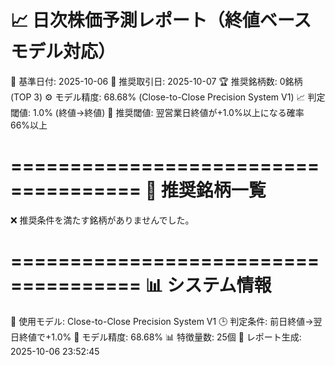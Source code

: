 📈 日次株価予測レポート（終値ベースモデル対応）
=====================================

📅 基準日付: 2025-10-06
📅 推奨取引日: 2025-10-07
🏆 推奨銘柄数: 0銘柄 (TOP 3)
⚙️ モデル精度: 68.68% (Close-to-Close Precision System V1)
📈 判定閾値: 1.0% (終値→終値)
🎯 推奨閾値: 翌営業日終値が+1.0%以上になる確率 66%以上

=====================================
🎯 推奨銘柄一覧
=====================================

❌ 推奨条件を満たす銘柄がありませんでした。

=====================================
📊 システム情報
=====================================
🤖 使用モデル: Close-to-Close Precision System V1
🕒 判定条件: 前日終値→翌日終値で+1.0%
🎯 モデル精度: 68.68%
📊 特徴量数: 25個
📅 レポート生成: 2025-10-06 23:52:45
